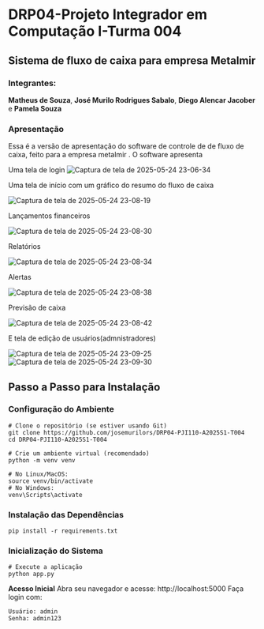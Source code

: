 # DRP04-Projeto Integrador em Computação I-Turma 004 
## Sistema de fluxo de caixa para empresa Metalmir

### Integrantes: 
**Matheus de Souza**, **José Murilo Rodrigues Sabalo**, **Diego Alencar Jacober** e **Pamela Souza**

### Apresentação

Essa é a versão de apresentação do software de controle de de fluxo de caixa, feito para a empresa metalmir . O software apresenta 

Uma tela de login
![Captura de tela de 2025-05-24 23-06-34](https://github.com/user-attachments/assets/1de24335-8463-4d76-bbda-e267b48e5855)


Uma tela de início com um gráfico do resumo do fluxo de caixa

![Captura de tela de 2025-05-24 23-08-19](https://github.com/user-attachments/assets/5b7a6696-b8ed-48e4-a6b4-e2949ccc55a3)

Lançamentos financeiros

![Captura de tela de 2025-05-24 23-08-30](https://github.com/user-attachments/assets/dc9cef9d-0dbf-4651-bcba-4cd396f1132f)

Relatórios

![Captura de tela de 2025-05-24 23-08-34](https://github.com/user-attachments/assets/a776e6af-d4ce-418b-9f5d-8a8068e2b89b)

Alertas

![Captura de tela de 2025-05-24 23-08-38](https://github.com/user-attachments/assets/a0c9dfb0-4508-4181-9406-1e6bf1d3930e)

Previsão de caixa

![Captura de tela de 2025-05-24 23-08-42](https://github.com/user-attachments/assets/7f88539a-b972-40be-8876-d256e6c7252e)

E tela de edição de usuários(admnistradores)

![Captura de tela de 2025-05-24 23-09-25](https://github.com/user-attachments/assets/41128397-23c4-423f-b4fb-9fd27e4d3fd5)
![Captura de tela de 2025-05-24 23-09-30](https://github.com/user-attachments/assets/d1a141c9-6f6e-4bad-ae86-508ac2891158)



## Passo a Passo para Instalação
### Configuração do Ambiente

```
# Clone o repositório (se estiver usando Git)
git clone https://github.com/josemurilors/DRP04-PJI110-A2025S1-T004
cd DRP04-PJI110-A2025S1-T004
```
```
# Crie um ambiente virtual (recomendado)
python -m venv venv

# No Linux/MacOS:
source venv/bin/activate
# No Windows:
venv\Scripts\activate
```

### Instalação das Dependências
```
pip install -r requirements.txt
```

### Inicialização do Sistema

```
# Execute a aplicação
python app.py
``` 

**Acesso Inicial**
Abra seu navegador e acesse: http://localhost:5000
Faça login com:
    
    Usuário: admin
    Senha: admin123
  
